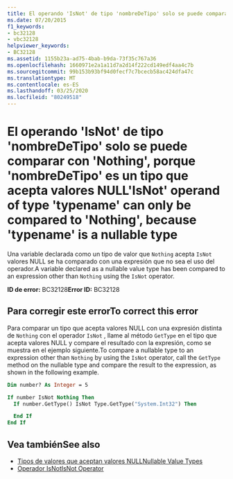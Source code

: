 ```yaml
---
title: El operando 'IsNot' de tipo 'nombreDeTipo' solo se puede comparar con 'Nothing', porque 'nombreDeTipo' es un tipo que acepta valores NULL
ms.date: 07/20/2015
f1_keywords:
- bc32128
- vbc32128
helpviewer_keywords:
- BC32128
ms.assetid: 1155b23a-ad75-4bab-b9da-73f35c767a36
ms.openlocfilehash: 1660971e2a1a11d7a2d14f222cd149edf4aa4c7b
ms.sourcegitcommit: 99b153b93bf94d0fecf7c7bcecb58ac424dfa47c
ms.translationtype: MT
ms.contentlocale: es-ES
ms.lasthandoff: 03/25/2020
ms.locfileid: "80249518"
---
```

# <a name="isnot-operand-of-type-typename-can-only-be-compared-to-nothing-because-typename-is-a-nullable-type"></a><span data-ttu-id="38275-102">El operando 'IsNot' de tipo 'nombreDeTipo' solo se puede comparar con 'Nothing', porque 'nombreDeTipo' es un tipo que acepta valores NULL</span><span class="sxs-lookup"><span data-stu-id="38275-102">'IsNot' operand of type 'typename' can only be compared to 'Nothing', because 'typename' is a nullable type</span></span>

<span data-ttu-id="38275-103">Una variable declarada como un tipo de valor que `Nothing` acepta `IsNot` valores NULL se ha comparado con una expresión que no sea el uso del operador.</span><span class="sxs-lookup"><span data-stu-id="38275-103">A variable declared as a nullable value type has been compared to an expression other than `Nothing` using the `IsNot` operator.</span></span>

<span data-ttu-id="38275-104">**ID de error:** BC32128</span><span class="sxs-lookup"><span data-stu-id="38275-104">**Error ID:** BC32128</span></span>

## <a name="to-correct-this-error"></a><span data-ttu-id="38275-105">Para corregir este error</span><span class="sxs-lookup"><span data-stu-id="38275-105">To correct this error</span></span>

<span data-ttu-id="38275-106">Para comparar un tipo que acepta valores NULL con una expresión distinta de `Nothing` con el operador `IsNot` , llame al método `GetType` en el tipo que acepta valores NULL y compare el resultado con la expresión, como se muestra en el ejemplo siguiente.</span><span class="sxs-lookup"><span data-stu-id="38275-106">To compare a nullable type to an expression other than `Nothing` by using the `IsNot` operator, call the `GetType` method on the nullable type and compare the result to the expression, as shown in the following example.</span></span>

```vb
Dim number? As Integer = 5

If number IsNot Nothing Then
  If number.GetType() IsNot Type.GetType("System.Int32") Then

  End If
End If
```

## <a name="see-also"></a><span data-ttu-id="38275-107">Vea también</span><span class="sxs-lookup"><span data-stu-id="38275-107">See also</span></span>

- [<span data-ttu-id="38275-108">Tipos de valores que aceptan valores NULL</span><span class="sxs-lookup"><span data-stu-id="38275-108">Nullable Value Types</span></span>](../../../visual-basic/programming-guide/language-features/data-types/nullable-value-types.md)
- [<span data-ttu-id="38275-109">Operador IsNot</span><span class="sxs-lookup"><span data-stu-id="38275-109">IsNot Operator</span></span>](../../../visual-basic/language-reference/operators/isnot-operator.md)
